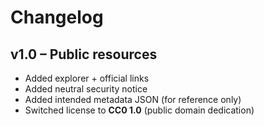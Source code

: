 # Changelog
## v1.0 – Public resources
- Added explorer + official links
- Added neutral security notice
- Added intended metadata JSON (for reference only)
- Switched license to **CC0 1.0** (public domain dedication)
